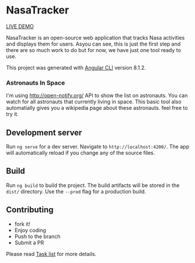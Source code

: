 # NasaTracker

[LIVE DEMO](https://elegant-stallman-fa85fc.netlify.com)

NasaTracker is an open-source web application that tracks Nasa activities and displays them for users.
Asyou can see, this is just the first step and there are so much work to do but for now, we have just one tool ready to use.

This project was generated with [Angular CLI](https://github.com/angular/angular-cli) version 8.1.2.

### Astronauts In Space
I'm using http://open-notify.org/ API to show the list on astronauts.
You can watch for all astronauts that currently living in space. This basic tool also automatially gives you a wikipedia page about these astronauts. feel free to try it.

## Development server

Run `ng serve` for a dev server. Navigate to `http://localhost:4200/`. The app will automatically reload if you change any of the source files.

## Build

Run `ng build` to build the project. The build artifacts will be stored in the `dist/` directory. Use the `--prod` flag for a production build.

## Contributing
- fork it!
- Enjoy coding
- Push to the branch
- Submit a PR

Please read [Task list](https://github.com/mosrainis/nasa-tracker/issues/1) for more details.
